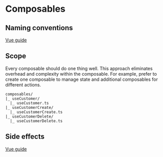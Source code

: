 # Composables

## Naming conventions

[Vue guide](https://vuejs.org/guide/reusability/composables#naming)

## Scope

Every composable should do one thing well. This approach eliminates overhead and complexity within the composable. For example, prefer to create one composable to manage state and additional composables for different actions.

```
composables/
|_ useCustomer/
  |_ useCustomer.ts
|_ useCustomerCreate/
  |_ useCustomerCreate.ts
|_ useCustomerDelete/
  |_ useCustomerDelete.ts
```

## Side effects

[Vue guide](https://vuejs.org/guide/reusability/composables#side-effects)

